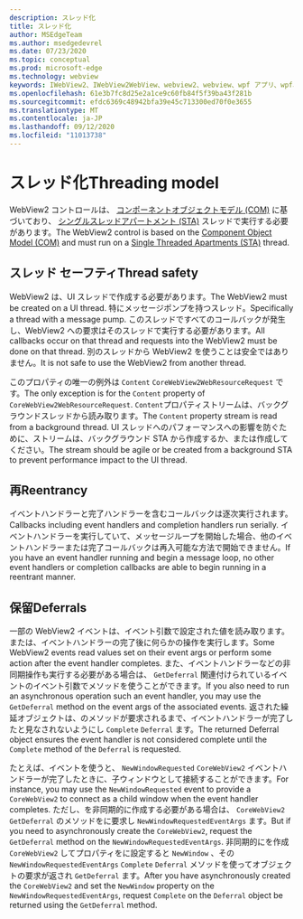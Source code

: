 ```yaml
---
description: スレッド化
title: スレッド化
author: MSEdgeTeam
ms.author: msedgedevrel
ms.date: 07/23/2020
ms.topic: conceptual
ms.prod: microsoft-edge
ms.technology: webview
keywords: IWebView2、IWebView2WebView、webview2、webview、wpf アプリ、wpf、edge、ICoreWebView2、ICoreWebView2Host、browser control、edge html
ms.openlocfilehash: 61e3b7fc8d25e2a1ce9c60fb84f5f39ba43f281b
ms.sourcegitcommit: efdc6369c48942bfa39e45c713300ed70f0e3655
ms.translationtype: MT
ms.contentlocale: ja-JP
ms.lasthandoff: 09/12/2020
ms.locfileid: "11013738"
---
```

# <span data-ttu-id="5d9d6-104">スレッド化</span><span class="sxs-lookup"><span data-stu-id="5d9d6-104">Threading model</span></span> 

<span data-ttu-id="5d9d6-105">WebView2 コントロールは、 [コンポーネントオブジェクトモデル (COM)](https://docs.microsoft.com/windows/win32/com/the-component-object-model) に基づいており、 [シングルスレッドアパートメント (STA)](https://docs.microsoft.com/windows/win32/com/single-threaded-apartments) スレッドで実行する必要があります。</span><span class="sxs-lookup"><span data-stu-id="5d9d6-105">The WebView2 control is based on the [Component Object Model (COM)](https://docs.microsoft.com/windows/win32/com/the-component-object-model) and must run on a [Single Threaded Apartments (STA)](https://docs.microsoft.com/windows/win32/com/single-threaded-apartments) thread.</span></span>

## <span data-ttu-id="5d9d6-106">スレッド セーフティ</span><span class="sxs-lookup"><span data-stu-id="5d9d6-106">Thread safety</span></span>  

<span data-ttu-id="5d9d6-107">WebView2 は、UI スレッドで作成する必要があります。</span><span class="sxs-lookup"><span data-stu-id="5d9d6-107">The WebView2 must be created on a UI thread.</span></span>  <span data-ttu-id="5d9d6-108">特にメッセージポンプを持つスレッド。</span><span class="sxs-lookup"><span data-stu-id="5d9d6-108">Specifically a thread with a message pump.</span></span>  <span data-ttu-id="5d9d6-109">このスレッドですべてのコールバックが発生し、WebView2 への要求はそのスレッドで実行する必要があります。</span><span class="sxs-lookup"><span data-stu-id="5d9d6-109">All callbacks occur on that thread and requests into the WebView2 must be done on that thread.</span></span>  <span data-ttu-id="5d9d6-110">別のスレッドから WebView2 を使うことは安全ではありません。</span><span class="sxs-lookup"><span data-stu-id="5d9d6-110">It is not safe to use the WebView2 from another thread.</span></span>  

<span data-ttu-id="5d9d6-111">このプロパティの唯一の例外は `Content` `CoreWebView2WebResourceRequest` です。</span><span class="sxs-lookup"><span data-stu-id="5d9d6-111">The only exception is for the `Content` property of `CoreWebView2WebResourceRequest`.</span></span>  <span data-ttu-id="5d9d6-112">`Content`プロパティストリームは、バックグラウンドスレッドから読み取ります。</span><span class="sxs-lookup"><span data-stu-id="5d9d6-112">The `Content` property stream is read from a background thread.</span></span>  <span data-ttu-id="5d9d6-113">UI スレッドへのパフォーマンスへの影響を防ぐために、ストリームは、バックグラウンド STA から作成するか、または作成してください。</span><span class="sxs-lookup"><span data-stu-id="5d9d6-113">The stream should be agile or be created from a background STA to prevent performance impact to the UI thread.</span></span>  

## <span data-ttu-id="5d9d6-114">再</span><span class="sxs-lookup"><span data-stu-id="5d9d6-114">Reentrancy</span></span>  

<span data-ttu-id="5d9d6-115">イベントハンドラーと完了ハンドラーを含むコールバックは逐次実行されます。</span><span class="sxs-lookup"><span data-stu-id="5d9d6-115">Callbacks including event handlers and completion handlers run serially.</span></span>  <span data-ttu-id="5d9d6-116">イベントハンドラーを実行していて、メッセージループを開始した場合、他のイベントハンドラーまたは完了コールバックは再入可能な方法で開始できません。</span><span class="sxs-lookup"><span data-stu-id="5d9d6-116">If you have an event handler running and begin a message loop, no other event handlers or completion callbacks are able to begin running in a reentrant manner.</span></span>  

## <span data-ttu-id="5d9d6-117">保留</span><span class="sxs-lookup"><span data-stu-id="5d9d6-117">Deferrals</span></span>  

<span data-ttu-id="5d9d6-118">一部の WebView2 イベントは、イベント引数で設定された値を読み取ります。または、イベントハンドラーの完了後に何らかの操作を実行します。</span><span class="sxs-lookup"><span data-stu-id="5d9d6-118">Some WebView2 events read values set on their event args or perform some action after the event handler completes.</span></span>  <span data-ttu-id="5d9d6-119">また、イベントハンドラーなどの非同期操作も実行する必要がある場合は、 `GetDeferral` 関連付けられているイベントのイベント引数でメソッドを使うことができます。</span><span class="sxs-lookup"><span data-stu-id="5d9d6-119">If you also need to run an asynchronous operation such an event handler, you may use the `GetDeferral` method on the event args of the associated events.</span></span>  <span data-ttu-id="5d9d6-120">返された繰延オブジェクトは、のメソッドが要求されるまで、イベントハンドラーが完了したと見なされないようにし `Complete` `Deferral` ます。</span><span class="sxs-lookup"><span data-stu-id="5d9d6-120">The returned Deferral object ensures the event handler is not considered complete until the `Complete` method of the `Deferral` is requested.</span></span>  

<span data-ttu-id="5d9d6-121">たとえば、イベントを使うと、 `NewWindowRequested` `CoreWebView2` イベントハンドラーが完了したときに、子ウィンドウとして接続することができます。</span><span class="sxs-lookup"><span data-stu-id="5d9d6-121">For instance, you may use the `NewWindowRequested` event to provide a `CoreWebView2` to connect as a child window when the event handler completes.</span></span>  <span data-ttu-id="5d9d6-122">ただし、を非同期的に作成する必要がある場合は、 `CoreWebView2` `GetDeferral` のメソッドをに要求し `NewWindowRequestedEventArgs` ます。</span><span class="sxs-lookup"><span data-stu-id="5d9d6-122">But if you need to asynchronously create the `CoreWebView2`, request the `GetDeferral` method on the `NewWindowRequestedEventArgs`.</span></span>  <span data-ttu-id="5d9d6-123">非同期的にを作成 `CoreWebView2` してプロパティをに設定すると `NewWindow` 、その `NewWindowRequestedEventArgs` `Complete` `Deferral` メソッドを使ってオブジェクトの要求が返され `GetDeferral` ます。</span><span class="sxs-lookup"><span data-stu-id="5d9d6-123">After you have asynchronously created the `CoreWebView2` and set the `NewWindow` property on the `NewWindowRequestedEventArgs`, request `Complete` on the `Deferral` object be returned using the `GetDeferral` method.</span></span>  

<!-- links -->  
